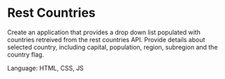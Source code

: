 # Rest Countries

Create an application that provides a drop down list populated with countries retreived from the rest countries API. Provide details about selected country, including capital, population, region, subregion and the country flag. 

Language: HTML, CSS, JS
